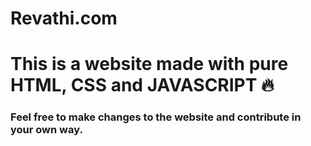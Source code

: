 # Revathi.com
# This is a website made with pure HTML, CSS  and JAVASCRIPT 🔥

### Feel free to make changes to the website and contribute in your own way.


